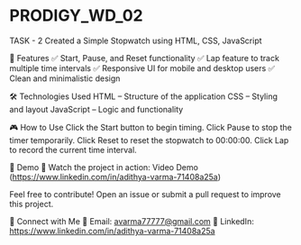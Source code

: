 # PRODIGY_WD_02
TASK - 2 Created a Simple Stopwatch using HTML, CSS, JavaScript

🚀 Features
✅ Start, Pause, and Reset functionality
✅ Lap feature to track multiple time intervals
✅ Responsive UI for mobile and desktop users
✅ Clean and minimalistic design

🛠️ Technologies Used
HTML – Structure of the application
CSS – Styling and layout
JavaScript – Logic and functionality

🎮 How to Use
Click the Start button to begin timing.
Click Pause to stop the timer temporarily.
Click Reset to reset the stopwatch to 00:00:00.
Click Lap to record the current time interval.

🎥 Demo 🔗 Watch the project in action: Video Demo (https://www.linkedin.com/in/adithya-varma-71408a25a)

Feel free to contribute! Open an issue or submit a pull request to improve this project.

🔗 Connect with Me
📧 Email: avarma77777@gmail.com
💼 LinkedIn: https://www.linkedin.com/in/adithya-varma-71408a25a
